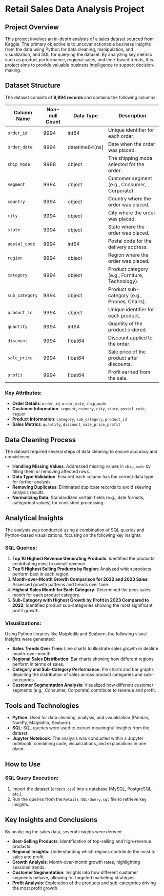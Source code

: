 # Retail Sales Data Analysis Project

## Project Overview
This project involves an in-depth analysis of a sales dataset sourced from Kaggle. The primary objective is to uncover actionable business insights from the data using Python for data cleaning, manipulation, and visualization, and SQL for querying the dataset. By analyzing key metrics such as product performance, regional sales, and time-based trends, this project aims to provide valuable business intelligence to support decision-making.

## Dataset Structure
The dataset consists of **9,994 records** and contains the following columns:

| Column Name   | Non-null Count | Data Type         | Description                                                  |
|---------------|----------------|-------------------|--------------------------------------------------------------|
| `order_id`    | 9994           | int64             | Unique identifier for each order.                            |
| `order_date`  | 9994           | datetime64[ns]    | Date when the order was placed.                              |
| `ship_mode`   | 9988           | object            | The shipping mode selected for the order.                    |
| `segment`     | 9994           | object            | Customer segment (e.g., Consumer, Corporate).                |
| `country`     | 9994           | object            | Country where the order was placed.                          |
| `city`        | 9994           | object            | City where the order was placed.                             |
| `state`       | 9994           | object            | State where the order was placed.                            |
| `postal_code` | 9994           | int64             | Postal code for the delivery address.                        |
| `region`      | 9994           | object            | Region where the order was placed.                           |
| `category`    | 9994           | object            | Product category (e.g., Furniture, Technology).              |
| `sub_category`| 9994           | object            | Product sub-category (e.g., Phones, Chairs).                 |
| `product_id`  | 9994           | object            | Unique identifier for each product.                          |
| `quantity`    | 9994           | int64             | Quantity of the product ordered.                             |
| `discount`    | 9994           | float64           | Discount applied to the order.                               |
| `sale_price`  | 9994           | float64           | Sale price of the product after discounts.                   |
| `profit`      | 9994           | float64           | Profit earned from the sale.                                 |

### Key Attributes:
- **Order Details**: `order_id`, `order_date`, `ship_mode`
- **Customer Information**: `segment`, `country`, `city`, `state`, `postal_code`, `region`
- **Product Information**: `category`, `sub_category`, `product_id`
- **Sales Metrics**: `quantity`, `discount`, `sale_price`, `profit`

## Data Cleaning Process
The dataset required several steps of data cleaning to ensure accuracy and consistency:
- **Handling Missing Values**: Addressed missing values in `ship_mode` by filling them or removing affected rows.
- **Data Type Validation**: Ensured each column has the correct data type for further analysis.
- **Removing Duplicates**: Eliminated duplicate records to avoid skewing analysis results.
- **Normalizing Data**: Standardized certain fields (e.g., date formats, categorical values) for consistent processing.

## Analytical Insights
The analysis was conducted using a combination of SQL queries and Python-based visualizations, focusing on the following key insights:

### SQL Queries:
1. **Top 10 Highest Revenue Generating Products**: Identified the products contributing most to overall revenue.
2. **Top 5 Highest Selling Products by Region**: Analyzed which products perform best in each region.
3. **Month-over-Month Growth Comparison for 2022 and 2023 Sales**: Assessed growth patterns and trends over time.
4. **Highest Sales Month for Each Category**: Determined the peak sales month for each product category.
5. **Sub-Category with Highest Growth by Profit in 2023 Compared to 2022**: Identified product sub-categories showing the most significant profit growth.

### Visualizations:
Using Python libraries like Matplotlib and Seaborn, the following visual insights were generated:
- **Sales Trends Over Time**: Line charts to illustrate sales growth or decline month-over-month.
- **Regional Sales Distribution**: Bar charts showing how different regions perform in terms of sales.
- **Category and Sub-Category Performance**: Pie charts and bar graphs depicting the distribution of sales across product categories and sub-categories.
- **Customer Segmentation Analysis**: Visualized how different customer segments (e.g., Consumer, Corporate) contribute to revenue and profit.

## Tools and Technologies
- **Python**: Used for data cleaning, analysis, and visualization (Pandas, NumPy, Matplotlib, Seaborn).
- **SQL**: SQL queries were used to extract meaningful insights from the dataset.
- **Jupyter Notebook**: The analysis was conducted within a Jupyter notebook, combining code, visualizations, and explanations in one place.

## How to Use
### SQL Query Execution:
1. Import the dataset (`orders.csv`) into a database (MySQL, PostgreSQL, etc.).
2. Run the queries from the `Retails SQL-Query.sql` file to retrieve key insights.


## Key Insights and Conclusions
By analyzing the sales data, several insights were derived:
- **Best-Selling Products**: Identification of top-selling and high-revenue products.
- **Regional Insights**: Understanding which regions contribute the most to sales and profit.
- **Growth Analysis**: Month-over-month growth rates, highlighting seasonal trends.
- **Customer Segmentation**: Insights into how different customer segments behave, allowing for targeted marketing strategies.
- **Profit Analysis**: Exploration of the products and sub-categories driving the most profit growth.


